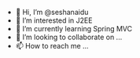 - 👋 Hi, I’m @seshanaidu
- 👀 I’m interested in J2EE
- 🌱 I’m currently learning Spring MVC
- 💞️ I’m looking to collaborate on ...
- 📫 How to reach me ...

<!---
seshanaidu/seshanaidu is a ✨ special ✨ repository because its `README.md` (this file) appears on your GitHub profile.
You can click the Preview link to take a look at your changes.
--->
